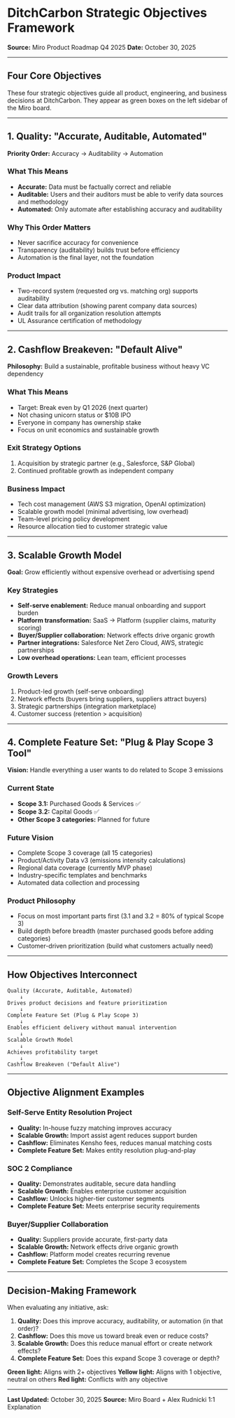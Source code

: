 # DitchCarbon Strategic Objectives Framework

**Source:** Miro Product Roadmap Q4 2025
**Date:** October 30, 2025

---

## Four Core Objectives

These four strategic objectives guide all product, engineering, and business decisions at DitchCarbon. They appear as green boxes on the left sidebar of the Miro board.

---

## 1. Quality: "Accurate, Auditable, Automated"

**Priority Order:** Accuracy → Auditability → Automation

### What This Means
- **Accurate:** Data must be factually correct and reliable
- **Auditable:** Users and their auditors must be able to verify data sources and methodology
- **Automated:** Only automate after establishing accuracy and auditability

### Why This Order Matters
- Never sacrifice accuracy for convenience
- Transparency (auditability) builds trust before efficiency
- Automation is the final layer, not the foundation

### Product Impact
- Two-record system (requested org vs. matching org) supports auditability
- Clear data attribution (showing parent company data sources)
- Audit trails for all organization resolution attempts
- UL Assurance certification of methodology

---

## 2. Cashflow Breakeven: "Default Alive"

**Philosophy:** Build a sustainable, profitable business without heavy VC dependency

### What This Means
- Target: Break even by Q1 2026 (next quarter)
- Not chasing unicorn status or $10B IPO
- Everyone in company has ownership stake
- Focus on unit economics and sustainable growth

### Exit Strategy Options
1. Acquisition by strategic partner (e.g., Salesforce, S&P Global)
2. Continued profitable growth as independent company

### Business Impact
- Tech cost management (AWS S3 migration, OpenAI optimization)
- Scalable growth model (minimal advertising, low overhead)
- Team-level pricing policy development
- Resource allocation tied to customer strategic value

---

## 3. Scalable Growth Model

**Goal:** Grow efficiently without expensive overhead or advertising spend

### Key Strategies
- **Self-serve enablement:** Reduce manual onboarding and support burden
- **Platform transformation:** SaaS → Platform (supplier claims, maturity scoring)
- **Buyer/Supplier collaboration:** Network effects drive organic growth
- **Partner integrations:** Salesforce Net Zero Cloud, AWS, strategic partnerships
- **Low overhead operations:** Lean team, efficient processes

### Growth Levers
1. Product-led growth (self-serve onboarding)
2. Network effects (buyers bring suppliers, suppliers attract buyers)
3. Strategic partnerships (integration marketplace)
4. Customer success (retention > acquisition)

---

## 4. Complete Feature Set: "Plug & Play Scope 3 Tool"

**Vision:** Handle everything a user wants to do related to Scope 3 emissions

### Current State
- **Scope 3.1:** Purchased Goods & Services ✅
- **Scope 3.2:** Capital Goods ✅
- **Other Scope 3 categories:** Planned for future

### Future Vision
- Complete Scope 3 coverage (all 15 categories)
- Product/Activity Data v3 (emissions intensity calculations)
- Regional data coverage (currently MVP phase)
- Industry-specific templates and benchmarks
- Automated data collection and processing

### Product Philosophy
- Focus on most important parts first (3.1 and 3.2 = 80% of typical Scope 3)
- Build depth before breadth (master purchased goods before adding categories)
- Customer-driven prioritization (build what customers actually need)

---

## How Objectives Interconnect

```
Quality (Accurate, Auditable, Automated)
    ↓
Drives product decisions and feature prioritization
    ↓
Complete Feature Set (Plug & Play Scope 3)
    ↓
Enables efficient delivery without manual intervention
    ↓
Scalable Growth Model
    ↓
Achieves profitability target
    ↓
Cashflow Breakeven ("Default Alive")
```

---

## Objective Alignment Examples

### Self-Serve Entity Resolution Project
- **Quality:** In-house fuzzy matching improves accuracy
- **Scalable Growth:** Import assist agent reduces support burden
- **Cashflow:** Eliminates Kensho fees, reduces manual matching costs
- **Complete Feature Set:** Makes entity resolution plug-and-play

### SOC 2 Compliance
- **Quality:** Demonstrates auditable, secure data handling
- **Scalable Growth:** Enables enterprise customer acquisition
- **Cashflow:** Unlocks higher-tier customer segments
- **Complete Feature Set:** Meets enterprise security requirements

### Buyer/Supplier Collaboration
- **Quality:** Suppliers provide accurate, first-party data
- **Scalable Growth:** Network effects drive organic growth
- **Cashflow:** Platform model creates recurring revenue
- **Complete Feature Set:** Completes the Scope 3 ecosystem

---

## Decision-Making Framework

When evaluating any initiative, ask:

1. **Quality:** Does this improve accuracy, auditability, or automation (in that order)?
2. **Cashflow:** Does this move us toward break even or reduce costs?
3. **Scalable Growth:** Does this reduce manual effort or create network effects?
4. **Complete Feature Set:** Does this expand Scope 3 coverage or depth?

**Green light:** Aligns with 2+ objectives
**Yellow light:** Aligns with 1 objective, neutral on others
**Red light:** Conflicts with any objective

---

**Last Updated:** October 30, 2025
**Source:** Miro Board + Alex Rudnicki 1:1 Explanation
